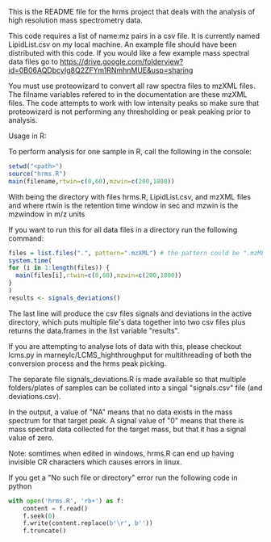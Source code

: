 This is the README file for the hrms project that deals with
the analysis of high resolution mass spectrometry data.

This code requires a list of name:mz pairs in a csv file. It is
currently named LipidList.csv on my local machine. An example file should have been 
distributed with this code. If you would like a few example mass spectral data files
go to https://drive.google.com/folderview?id=0B06AQDbcyIg8Q2ZFYm1RNmhnMUE&usp=sharing

You must use proteowizard to convert all raw spectra files to mzXML 
files. The filname variables refered to in the documentation are these 
mzXML files. The code attempts to work with low intensity peaks so 
make sure that proteowizard is not performing any thresholding or peak 
peaking prior to analysis.

Usage in R:

To perform analysis for one sample in R, call the following in the console:
``` R
setwd("<path>")
source("hrms.R")
main(filename,rtwin=c(0,60),mzwin=c(200,1800))
```

With <path> being the directory with files hrms.R, LipidList.csv, and mzXML files and where 
rtwin is the retention time window in sec and mzwin is the mzwindow in m/z units

If you want to run this for all data files in a directory run the following command: 
``` R
files = list.files(".", pattern=".mzXML") # the pattern could be ".mzML" if needed
system.time(
for (i in 1:length(files)) {
  main(files[i],rtwin=c(0,60),mzwin=c(200,1800))
}
)
results <- signals_deviations() 
```

The last line will produce the csv files signals and deviations in the active directory, which 
puts multiple file's data together into two csv files plus returns the data.frames in the list 
variable "results".

If you are attempting to analyse lots of data with this, please checkout lcms.py in 
marneylc/LCMS_highthroughput for multithreading of both the conversion process and the hrms peak picking.

The separate file signals_deviations.R is made available so that multiple folders/plates 
of samples can be collated into a singal "signals.csv" file (and deviations.csv).

In the output, a value of "NA" means that no data exists in the mass 
spectrum for that target peak. A signal value of "0" means that there is
mass spectral data collected for the target mass, but that it has a signal
value of zero.

Note:
somtimes when edited in windows, hrms.R can end up having invisible CR characters
which causes errors in linux.

If you get a "No such file or directory" error run the following code in python

``` python
with open('hrms.R', 'rb+') as f:
    content = f.read()
    f.seek(0)
    f.write(content.replace(b'\r', b''))
    f.truncate()
```

